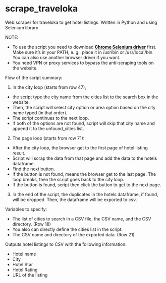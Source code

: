 # scrape_traveloka
Web scraper for traveloka to get hotel listings. Written in Python and using Selenium library

NOTE: 
- To use the script you need to download [__Chrome Selenium driver__](https://sites.google.com/a/chromium.org/chromedriver/downloads) first. Make sure it’s in your PATH, e. g., place it in /usr/bin or /usr/local/bin. You can also use another browser driver if you want.
- You need VPN or proxy services to bypass the anti-scraping tools on the website.

Flow of the script summary:  
1. In the city loop (starts from row 47), 
  - the script type the city name from the cities list to the search box in the website.
  - Then, the script will select city option or area option based on the city name typed (in that order).
  - The script continues to the next loop.
  - If both of the options are not found, script will skip that city name and append it to the unfound_cities list.
2. The page loop (starts from row 71):
  - After the city loop, the browser get to the first page of hotel listing result.
  - Script will scrap the data from that page and add the data to the hotels dataframe.
  - Find the next button.
  - If the button is not found, means the browser get to the last page. The loop breaks, then the script goes back to the city loop.
  - If the button is found, script then click the button to get to the next page.
3. In the end of the script, the duplicates in the hotels dataframe, if found, will be dropped. Then, the dataframe will be exported to csv.

Variables to specify:
- The list of cities to search in a CSV file, the CSV name, and the CSV directory. (Row 18) 
- You also can directly define the cities list in the script.
- The CSV name and directory of the exported data. (Row 21)

Outputs hotel listings to CSV with the following information:
- Hotel name
- City
- Hotel Star
- Hotel Rating
- URL of the listing
